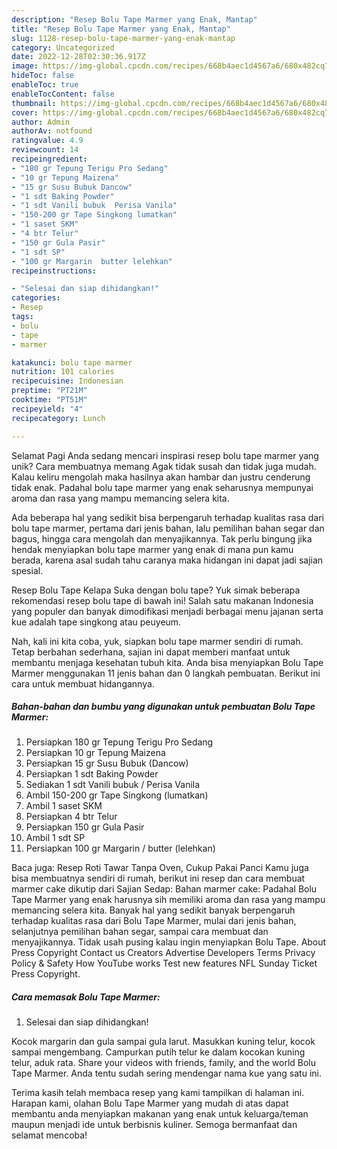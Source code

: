 ```yaml
---
description: "Resep Bolu Tape Marmer yang Enak, Mantap"
title: "Resep Bolu Tape Marmer yang Enak, Mantap"
slug: 1128-resep-bolu-tape-marmer-yang-enak-mantap
category: Uncategorized
date: 2022-12-28T02:30:36.917Z
image: https://img-global.cpcdn.com/recipes/668b4aec1d4567a6/680x482cq70/bolu-tape-marmer-foto-resep-utama.jpg
hideToc: false
enableToc: true
enableTocContent: false
thumbnail: https://img-global.cpcdn.com/recipes/668b4aec1d4567a6/680x482cq70/bolu-tape-marmer-foto-resep-utama.jpg
cover: https://img-global.cpcdn.com/recipes/668b4aec1d4567a6/680x482cq70/bolu-tape-marmer-foto-resep-utama.jpg
author: Admin
authorAv: notfound
ratingvalue: 4.9
reviewcount: 14
recipeingredient:
- "180 gr Tepung Terigu Pro Sedang"
- "10 gr Tepung Maizena"
- "15 gr Susu Bubuk Dancow"
- "1 sdt Baking Powder"
- "1 sdt Vanili bubuk  Perisa Vanila"
- "150-200 gr Tape Singkong lumatkan"
- "1 saset SKM"
- "4 btr Telur"
- "150 gr Gula Pasir"
- "1 sdt SP"
- "100 gr Margarin  butter lelehkan"
recipeinstructions:

- "Selesai dan siap dihidangkan!"
categories:
- Resep
tags:
- bolu
- tape
- marmer

katakunci: bolu tape marmer 
nutrition: 101 calories
recipecuisine: Indonesian
preptime: "PT21M"
cooktime: "PT51M"
recipeyield: "4"
recipecategory: Lunch

---
```



Selamat Pagi Anda sedang mencari inspirasi resep bolu tape marmer yang unik? Cara membuatnya memang Agak tidak susah dan tidak juga mudah. Kalau keliru mengolah maka hasilnya akan hambar dan justru cenderung tidak enak. Padahal bolu tape marmer yang enak seharusnya mempunyai aroma dan rasa yang mampu memancing selera kita.


Ada beberapa hal yang sedikit bisa berpengaruh terhadap kualitas rasa dari bolu tape marmer, pertama dari jenis bahan, lalu pemilihan bahan segar dan bagus, hingga cara mengolah dan menyajikannya. Tak perlu bingung jika hendak menyiapkan bolu tape marmer yang enak di mana pun kamu berada, karena asal sudah tahu caranya maka hidangan ini dapat jadi sajian spesial.

Resep Bolu Tape Kelapa Suka dengan bolu tape? Yuk simak beberapa rekomendasi resep bolu tape di bawah ini! Salah satu makanan Indonesia yang populer dan banyak dimodifikasi menjadi berbagai menu jajanan serta kue adalah tape singkong atau peuyeum.


Nah, kali ini kita coba, yuk, siapkan bolu tape marmer sendiri di rumah. Tetap berbahan sederhana, sajian ini dapat memberi manfaat untuk membantu menjaga kesehatan tubuh kita. Anda bisa menyiapkan Bolu Tape Marmer menggunakan 11 jenis bahan dan 0 langkah pembuatan. Berikut ini cara untuk membuat hidangannya.

<!--inarticleads1-->

##### Bahan-bahan dan bumbu yang digunakan untuk pembuatan Bolu Tape Marmer:

1. Persiapkan 180 gr Tepung Terigu Pro Sedang
1. Persiapkan 10 gr Tepung Maizena
1. Persiapkan 15 gr Susu Bubuk (Dancow)
1. Persiapkan 1 sdt Baking Powder
1. Sediakan 1 sdt Vanili bubuk / Perisa Vanila
1. Ambil 150-200 gr Tape Singkong (lumatkan)
1. Ambil 1 saset SKM
1. Persiapkan 4 btr Telur
1. Persiapkan 150 gr Gula Pasir
1. Ambil 1 sdt SP
1. Persiapkan 100 gr Margarin / butter (lelehkan)


Baca juga: Resep Roti Tawar Tanpa Oven, Cukup Pakai Panci Kamu juga bisa membuatnya sendiri di rumah, berikut ini resep dan cara membuat marmer cake dikutip dari Sajian Sedap: Bahan marmer cake: Padahal Bolu Tape Marmer yang enak harusnya sih memiliki aroma dan rasa yang mampu memancing selera kita. Banyak hal yang sedikit banyak berpengaruh terhadap kualitas rasa dari Bolu Tape Marmer, mulai dari jenis bahan, selanjutnya pemilihan bahan segar, sampai cara membuat dan menyajikannya. Tidak usah pusing kalau ingin menyiapkan Bolu Tape. About Press Copyright Contact us Creators Advertise Developers Terms Privacy Policy &amp; Safety How YouTube works Test new features NFL Sunday Ticket Press Copyright. 

<!--inarticleads2-->

##### Cara memasak Bolu Tape Marmer:


1. Selesai dan siap dihidangkan!

Kocok margarin dan gula sampai gula larut. Masukkan kuning telur, kocok sampai mengembang. Campurkan putih telur ke dalam kocokan kuning telur, aduk rata. Share your videos with friends, family, and the world Bolu Tape Marmer. Anda tentu sudah sering mendengar nama kue yang satu ini. 

Terima kasih telah membaca resep yang kami tampilkan di halaman ini. Harapan kami, olahan Bolu Tape Marmer yang mudah di atas dapat membantu anda menyiapkan makanan yang enak untuk keluarga/teman maupun menjadi ide untuk berbisnis kuliner. Semoga bermanfaat dan selamat mencoba!

